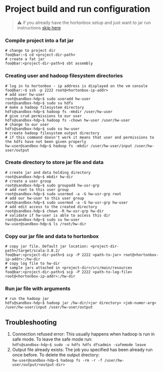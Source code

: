 # Project build and run configuration

> :warning: if you already have the hortonbox setup and just want to jar run instructions [skip here](#run-jar-file-with-arguments)
### Compile project into a fat jar
```console
# change to project dir
foo@bar:~$ cd <project-dir-path>
# create a fat jar
foo@bar:<project-dir-path>$ sbt assembly
```

### Creating user and hadoop filesystem directories
```console
# log in to hortonbox - ip address is displayed on the vm console
foo@bar:~$ ssh -p 2222 root@<hortonbox-ip-addr>
# add user hw-user
root@sandbox-hdp~$ sudo useradd hw-user
root@sandbox-hdp~$ sudo su hdfs
# make a hadoop filesystem directory
hdfs@sandbox-hdp~$ hadoop fs -mkdir /user/hw-user
# give crud permissions to our user
hdfs@sandbox-hdp~$ hadoop fs -chown hw-user /user/hw-user
# change to our user
hdfs@sandbox-hdp~$ sudo su hw-user
# create hadoop filesystem output directory
# if this command doesn't work it means that user and permissions to the hdfs have not been given properly
hw-user@sandbox-hdp~$ hadoop fs -mkdir /user/hw-user/input /user/hw-user/output
```
### Create directory to store jar file and data
```console
# create jar and data holding directory
root@sandbox-hdp~$ mkdir hw-dir
# create a user group
root@sandbox-hdp~$ sudo groupadd hw-usr-grp
# add root to this user group
root@sandbox-hdp~$ sudo usermod -a -G hw-usr-grp root
# add our hw-user to this user group
root@sandbox-hdp~$ sudo usermod -a -G hw-usr-grp hw-user
# add edit access to the created directory
root@sandbox-hdp~$ chown -R hw-usr-grp hw-dir
# validate if hw-user is able to access this dir
root@sandbox-hdp~$ sudo su hw-user
hw-user@sandbox-hdp~$ ls /root/hw-dir
```
### Copy our jar file and data to hortonbox
```console
# copy jar file. Default jar location: <project-dir-path>/target/scala-3.0.2/
foo@bar:<project-dir-path>$ scp -P 2222 <path-to-jar> root@<hortonbox-ip-addr>:/hw-dir
# copy log file to hw-dir
# sample jars attached in <project-dir>/src/main/resources
foo@bar:<project-dir-path>$ scp -P 2222 <path-to-log-file> root@<hortonbox-ip-addr>:/hw-dir 
```
### Run jar file with arguments
```console
# run the hadoop jar 
hdfs@sandbox-hdp~$ hadoop jar /hw-dir/<jar directory> <job-numer-arg> /user/hw-user/input /user/hw-user/output
```

## Troubleshooting

1. Connection refused error: This usually happens when hadoop is run in safe mode. To leave the safe mode run:<br />
```hdfs@sandbox-hdp~$ sudo -u hdfs hdfs dfsadmin -safemode leave```
2. Output file already exists: The job you specified has been already run once before. To delete the output drectory: <br />
```hw-user@sandbox-hdp~$ hadoop fs -rm -r -f /user/hw-user/output/<output-dir>```